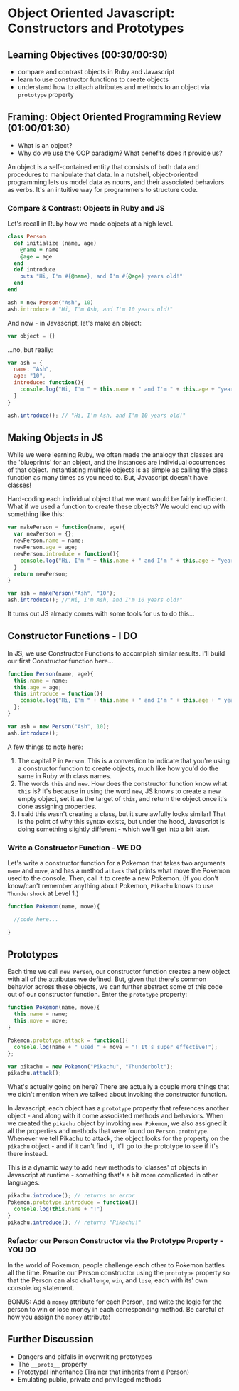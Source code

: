 # Object Oriented Javascript: Constructors and Prototypes

## Learning Objectives (00:30/00:30)

* compare and contrast objects in Ruby and Javascript
* learn to use constructor functions to create objects
* understand how to attach attributes and methods to an object via `prototype` property

## Framing: Object Oriented Programming Review (01:00/01:30)

* What is an object?
* Why do we use the OOP paradigm? What benefits does it provide us?

An object is a self-contained entity that consists of both data and procedures to manipulate that data. In a nutshell, object-oriented programming lets us model data as nouns, and their associated behaviors as verbs. It's an intuitive way for programmers to structure code.

### Compare & Contrast: Objects in Ruby and JS

Let's recall in Ruby how we made objects at a high level.

<!-- I am looking for a couple of keywords here: class and instance-->

```ruby
class Person
  def initialize (name, age)
    @name = name
    @age = age
  end
  def introduce
    puts "Hi, I'm #{@name}, and I'm #{@age} years old!"
  end
end

ash = new Person("Ash", 10)
ash.introduce # "Hi, I'm Ash, and I'm 10 years old!"
```

And now - in Javascript, let's make an object:

```js
var object = {}
```
<!-- Welcome back to Javascript!  How JS treats objects can feel very cavalier after spending time with class-oriented languages like Ruby.-->

...no, but really:

```js
var ash = {
  name: "Ash",
  age: "10",
  introduce: function(){
    console.log("Hi, I'm " + this.name + " and I'm " + this.age + "years old!")
  }
}

ash.introduce(); // "Hi, I'm Ash, and I'm 10 years old!"
```

## Making Object*s* in JS

While we were learning Ruby, we often made the analogy that classes are the 'blueprints' for an object, and the instances are individual occurrences of that object. Instantiating multiple objects is as simple as calling the class function as many times as you need to. But, Javascript doesn't have classes!

Hard-coding each individual object that we want would be fairly inefficient. What if we used a function to create these objects? We would end up with something like this:

```js
var makePerson = function(name, age){
  var newPerson = {};
  newPerson.name = name;
  newPerson.age = age;
  newPerson.introduce = function(){
    console.log("Hi, I'm " + this.name + " and I'm " + this.age + "years old!")
  }
  return newPerson;
}

var ash = makePerson("Ash", "10");
ash.introduce(); //"Hi, I'm Ash, and I'm 10 years old!"
```

It turns out JS already comes with some tools for us to do this...

## Constructor Functions - I DO

In JS, we use Constructor Functions to accomplish similar results. I'll build our first Constructor function here...

```js
function Person(name, age){
  this.name = name;
  this.age = age;
  this.introduce = function(){
    console.log("Hi, I'm " + this.name + " and I'm " + this.age + " years old!");
  };
}

var ash = new Person("Ash", 10);
ash.introduce();
```

A few things to note here:

1. The capital P in `Person`. This is a convention to indicate that you're using a constructor function to create objects, much like how you'd do the same in Ruby with class names.
2. The words `this` and `new`. How does the constructor function know what `this` is? It's because in using the word `new`, JS knows to create a new empty object, set it as the target of `this`, and return the object once it's done assigning properties.
3. I said this wasn't creating a class, but it sure awfully looks similar! That is the point of why this syntax exists, but under the hood, Javascript is doing something slightly different - which we'll get into a bit later.

### Write a Constructor Function - WE DO

Let's write a constructor function for a Pokemon that takes two arguments `name` and `move`, and has a method `attack` that prints what move the Pokemon used to the console. Then, call it to create a new Pokemon. (If you don't know/can't remember anything about Pokemon, `Pikachu` knows to use `Thundershock` at Level 1.)

```js
function Pokemon(name, move){

  //code here...

}
```

<!-- Remember to console.log('It's super effective!') -->

## Prototypes

Each time we call `new Person`, our constructor function creates a new object with all of the attributes we defined. But, given that there's common behavior across these objects, we can further abstract some of this code out of our constructor function. Enter the `prototype` property:


```js
function Pokemon(name, move){
  this.name = name;
  this.move = move;
}

Pokemon.prototype.attack = function(){
  console.log(name + " used " + move + "! It's super effective!");
};

var pikachu = new Pokemon("Pikachu", "Thunderbolt");
pikachu.attack();
```

What's actually going on here? There are actually a couple more things that we didn't mention when we talked about invoking the constructor function.

In Javascript, each object has a `prototype` property that references another object - and along with it come associated methods and behaviors. When we created the `pikachu` object by invoking `new Pokemon`, we also assigned it all the properties and methods that were found on `Person.prototype`. Whenever we tell Pikachu to attack, the object looks for the property on the `pikachu` object - and if it can't find it, it'll go to the prototype to see if it's there instead.

This is a dynamic way to add new methods to 'classes' of objects in Javascript at runtime - something that's a bit more complicated in other languages.

```js
pikachu.introduce(); // returns an error
Pokemon.prototype.introduce = function(){
  console.log(this.name + "!")
}
pikachu.introduce(); // returns "Pikachu!"
```

### Refactor our Person Constructor via the Prototype Property - YOU DO

In the world of Pokemon, people challenge each other to Pokemon battles all the time. Rewrite our Person constructor using the `prototype` property so that the Person can also `challenge`, `win`, and `lose`, each with its' own console.log statement.

BONUS: Add a `money` attribute for each Person, and write the logic for the person to win or lose money in each corresponding method. Be careful of how you assign the `money` attribute!

## Further Discussion

* Dangers and pitfalls in overwriting prototypes
* The `__proto__` property
* Prototypal inheritance (Trainer that inherits from a Person)
* Emulating public, private and privileged methods
